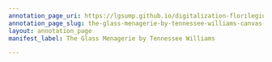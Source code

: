 ```yaml
---
annotation_page_uri: https://lgsump.github.io/digitalization-florilegium/annotations/the-glass-menagerie-by-tennessee-williams-canvas-1-1307-58827.json
annotation_page_slug: the-glass-menagerie-by-tennessee-williams-canvas-1-1307-58827
layout: annotation_page
manifest_label: The Glass Menagerie by Tennessee Williams

---
```

